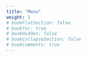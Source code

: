 ```yaml
---
title: "Menu"
weight: 1
# bookFlatSection: false
# bookToc: true
# bookHidden: false
# bookCollapseSection: false
# bookComments: true
---
```


